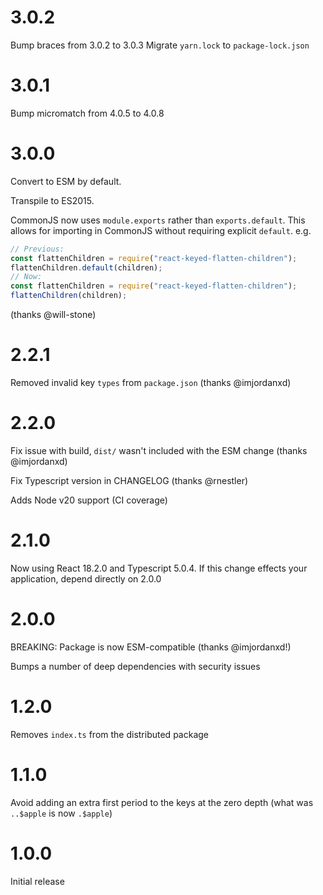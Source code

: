 # 3.0.2

Bump braces from 3.0.2 to 3.0.3
Migrate `yarn.lock` to `package-lock.json`

# 3.0.1

Bump micromatch from 4.0.5 to 4.0.8

# 3.0.0

Convert to ESM by default.

Transpile to ES2015.

CommonJS now uses `module.exports` rather than `exports.default`. This
allows for importing in CommonJS without requiring explicit `default`. e.g.

```js
// Previous:
const flattenChildren = require("react-keyed-flatten-children");
flattenChildren.default(children);
// Now:
const flattenChildren = require("react-keyed-flatten-children");
flattenChildren(children);
```

(thanks @will-stone)

# 2.2.1

Removed invalid key `types` from `package.json` (thanks @imjordanxd)

# 2.2.0

Fix issue with build, `dist/` wasn't included with the ESM change (thanks @imjordanxd)

Fix Typescript version in CHANGELOG (thanks @rnestler)

Adds Node v20 support (CI coverage)

# 2.1.0

Now using React 18.2.0 and Typescript 5.0.4. If this change effects your application, depend directly on 2.0.0

# 2.0.0

BREAKING: Package is now ESM-compatible (thanks @imjordanxd!)

Bumps a number of deep dependencies with security issues

# 1.2.0

Removes `index.ts` from the distributed package

# 1.1.0

Avoid adding an extra first period to the keys at the zero depth (what was
`..$apple` is now `.$apple`)

# 1.0.0

Initial release
